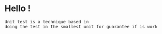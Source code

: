 <h1>Hello !</h1>

<pre>
Unit test is a technique based in 
doing the test in the smallest unit for guarantee if is working well
</pre>

